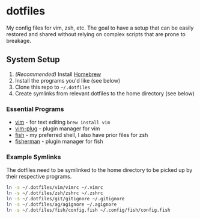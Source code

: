 # dotfiles
My config files for vim, zsh, etc. The goal to have a setup that can be easily restored and shared without relying on complex scripts that are prone to breakage.

## System Setup
1. *(Recommended)* Install [Homebrew](http://brew.sh/)
2. Install the programs you'd like (see below)
4. Clone this repo to `~/.dotfiles`
5. Create symlinks from relevant dotfiles to the home directory (see below)

### Essential Programs
- [vim](http://vim.org) - for text editing `brew install vim`
- [vim-plug](https://github.com/junegunn/vim-plug) - plugin manager for vim
- [fish](https://fishshell.com/) - my preferred shell, I also have prior files for zsh
- [fisherman](https://github.com/fisherman/fisherman#install) - plugin manager for fish


### Example Symlinks
The dotfiles need to be symlinked to the home directory to be picked up by their respective programs.

``` bash
ln -s ~/.dotfiles/vim/vimrc ~/.vimrc
ln -s ~/.dotfiles/zsh/zshrc ~/.zshrc
ln -s ~/.dotfiles/git/gitignore ~/.gitignore
ln -s ~/.dotfiles/ag/agignore ~/.agignore
ln -s ~/.dotfiles/fish/config.fish ~/.config/fish/config.fish
```
